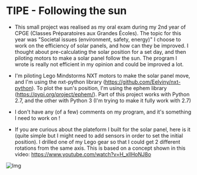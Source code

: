 # TIPE - Following the sun

* This small project was realised as my oral exam during my 2nd year of CPGE (Classes Préparatoires aux Grandes Écoles).
The topic for this year was "Societal issues (environment, safety, energy)"
I choose to work on the efficiency of solar panels, and how can they be improved.
I thought about pre-calculating the solar position for a set day, and then piloting motors to make a solar panel follow the sun.
The program I wrote is really not efficient in my opinion and could be improved a lot.

* I'm piloting Lego Mindstorms NXT motors to make the solar panel move, and I'm using the nxt-python library (https://github.com/Eelviny/nxt-python). To plot the sun's position, I'm using the ephem library (https://pypi.org/project/ephem/). Part of this project works with Python 2.7, and the other with Python 3 (I'm trying to make it fully work with 2.7)

* I don't have any (of a few) comments on my program, and it's something I need to work on !

* If you are curious about the plateform I built for the solar panel, here is it (quite simple but I might need to add sensors in order to set the initial position). I drilled one of my Lego gear so that I could get 2 different rotations from the same axis. This is based on a concept shown in this video: https://www.youtube.com/watch?v=H_xllHoNJ8o
 
![Img](https://i.imgur.com/vxE9XiP.jpg)
